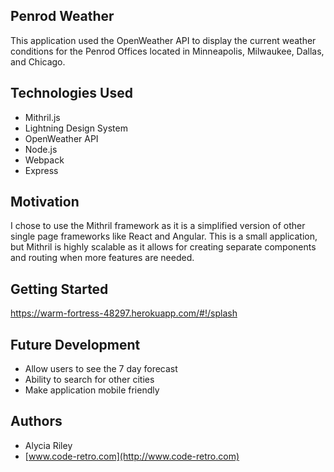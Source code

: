 
## Penrod Weather
 This application used the OpenWeather API to display the current weather conditions for the Penrod Offices located in Minneapolis, Milwaukee, Dallas, and Chicago. 

## Technologies Used
- Mithril.js
- Lightning Design System
- OpenWeather API
- Node.js
- Webpack
- Express

## Motivation
I chose to use the Mithril framework as it is a simplified version of other single page frameworks like React and Angular. This is a small application, but Mithril is highly scalable as it allows for creating separate components and routing when more features are needed. 

## Getting Started
https://warm-fortress-48297.herokuapp.com/#!/splash


## Future Development
- Allow users to see the 7 day forecast
- Ability to search for other cities
- Make application mobile friendly

## Authors

* Alycia Riley
* [www.code-retro.com](http://www.code-retro.com)

